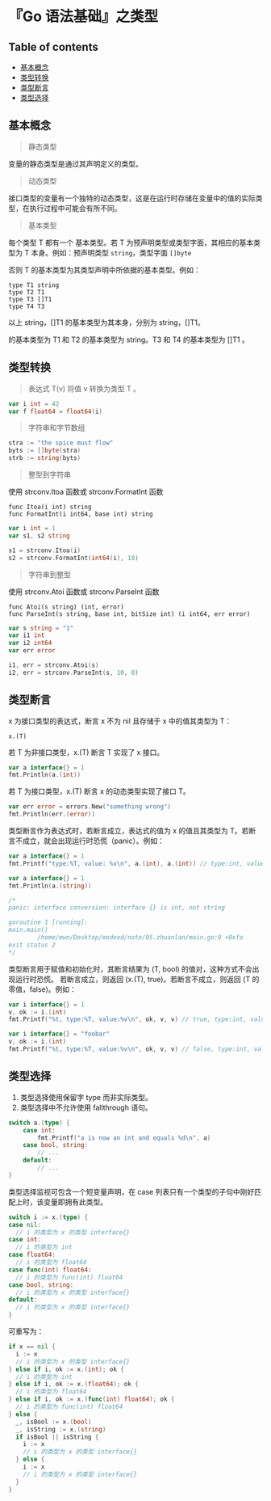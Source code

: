 『Go 语法基础』之类型
=====================

Table of contents
-----------------

*   [基本概念](#基本概念)
*   [类型转换](#类型转换)
*   [类型断言](#类型断言)
*   [类型选择](#类型选择)

## 基本概念

> 静态类型

变量的静态类型是通过其声明定义的类型。

> 动态类型

接口类型的变量有一个独特的动态类型，这是在运行时存储在变量中的值的实际类型，在执行过程中可能会有所不同。

> 基本类型

每个类型 T 都有一个 基本类型。若 T 为预声明类型或类型字面，其相应的基本类型为 T 本身。例如：预声明类型 `string`，类型字面 `[]byte`

否则 T 的基本类型为其类型声明中所依据的基本类型。例如：

```
type T1 string
type T2 T1
type T3 []T1
type T4 T3
```

以上 string，[]T1 的基本类型为其本身，分别为 string，[]T1。

的基本类型为 T1 和 T2 的基本类型为 string。T3 和 T4 的基本类型为 []T1 。

## 类型转换

> 表达式 T(v) 将值 v 转换为类型 T 。

```go
var i int = 42
var f float64 = float64(i)
```

> 字符串和字节数组

```go
stra := "the spice must flow"
byts := []byte(stra)
strb := string(byts)
```

> 整型到字符串

使用 strconv.Itoa 函数或 strconv.FormatInt 函数

```
func Itoa(i int) string
func FormatInt(i int64, base int) string
```
```go
var i int = 1
var s1, s2 string

s1 = strconv.Itoa(i)
s2 = strconv.FormatInt(int64(i), 10)
```

> 字符串到整型

使用 strconv.Atoi 函数或 strconv.ParseInt 函数

```
func Atoi(s string) (int, error)
func ParseInt(s string, base int, bitSize int) (i int64, err error)
```
```go
var s string = "1"
var i1 int
var i2 int64
var err error

i1, err = strconv.Atoi(s)
i2, err = strconv.ParseInt(s, 10, 0)
```

## 类型断言

x 为接口类型的表达式，断言 x 不为 nil 且存储于 x 中的值其类型为 T：

```
x.(T)
```

若 T 为非接口类型，x.(T) 断言 T 实现了 x 接口。

```go
var a interface{} = 1
fmt.Println(a.(int))
```

若 T 为接口类型，x.(T) 断言 x 的动态类型实现了接口 T。

```go
var err error = errors.New("something wrong")
fmt.Println(err.(error))
```

类型断言作为表达式时，若断言成立，表达式的值为 x 的值且其类型为 T。若断言不成立，就会出现运行时恐慌（panic）。例如：

```go
var a interface{} = 1
fmt.Printf("type:%T, value: %v\n", a.(int), a.(int)) // type:int, value: 1
```
```go
var a interface{} = 1
fmt.Println(a.(string))

/*
panic: interface conversion: interface {} is int, not string

goroutine 1 [running]:
main.main()
        /home/mwn/Desktop/modood/note/05.zhuanlan/main.go:9 +0xfa
exit status 2
*/
```

类型断言用于赋值和初始化时，其断言结果为 (T, bool) 的值对，这种方式不会出现运行时恐慌。
若断言成立，则返回 (x.(T), true)。若断言不成立，则返回 (T 的零值，false)。例如：

```go
var i interface{} = 1
v, ok := i.(int)
fmt.Printf("%t, type:%T, value:%v\n", ok, v, v) // true, type:int, value:1
```
```go
var i interface{} = "foobar"
v, ok := i.(int)
fmt.Printf("%t, type:%T, value:%v\n", ok, v, v) // false, type:int, value:0
```

## 类型选择

1.  类型选择使用保留字 type 而非实际类型。
2.  类型选择中不允许使用 fallthrough 语句。

```go
switch a.(type) {
    case int:
        fmt.Printf("a is now an int and equals %d\n", a)
    case bool, string:
        // ...
    default:
        // ...
}
```

类型选择监视可包含一个短变量声明，在 case 列表只有一个类型的子句中刚好匹配上时，该变量即拥有此类型。

```go
switch i := x.(type) {
case nil:
  // i 的类型为 x 的类型 interface{}
case int:
  // i 的类型为 int
case float64:
  // i 的类型为 float64
case func(int) float64:
  // i 的类型为 func(int) float64
case bool, string:
  // i 的类型为 x 的类型 interface{}
default:
  // i 的类型为 x 的类型 interface{}
}
```

可重写为：

```go
if x == nil {
  i := x
  // i 的类型为 x 的类型 interface{}
} else if i, ok := x.(int); ok {
  // i 的类型为 int
} else if i, ok := x.(float64); ok {
  // i 的类型为 float64
} else if i, ok := x.(func(int) float64); ok {
  // i 的类型为 func(int) float64
} else {
  _, isBool := x.(bool)
  _, isString := x.(string)
  if isBool || isString {
    i := x
    // i 的类型为 x 的类型 interface{}
  } else {
    i := x
    // i 的类型为 x 的类型 interface{}
  }
}
```


